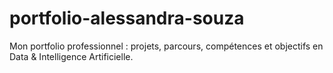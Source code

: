# portfolio-alessandra-souza
Mon portfolio professionnel : projets, parcours, compétences et objectifs en Data &amp; Intelligence Artificielle.

